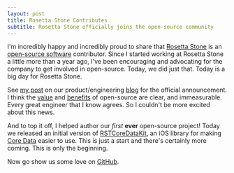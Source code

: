 ```yaml
---
layout: post
title: Rosetta Stone Contributes
subtitle: Rosetta Stone officially joins the open-source community
---
```


I'm incredibly happy and incredibly proud to share that [Rosetta Stone](http://www.rosettastone.com) is an [open-source software](http://en.wikipedia.org/wiki/Open-source_software) contributor. Since I started working at Rosetta Stone a little more than a year ago, I've been encouraging and advocating for the company to get involved in open-source. Today, we did just that. Today is a big day for Rosetta Stone.<!--excerpt-->

See [my post](http://product.rosettastone.com/rosetta-stone-is-now-on-github/) on our product/engineering [blog](http://product.rosettastone.com/news/) for the official announcement. I think the [value](http://tom.preston-werner.com/2011/11/22/open-source-everything.html) and [benefits](http://ashfurrow.com/blog/sharing-is-selfish/) of open-source are clear, and immeasurable. Every great engineer that I know agrees. So I couldn't be more excited about this news.

And to top it off, I helped author our *first* **ever** open-source project! Today we released an initial version of [RSTCoreDataKit](https://github.com/rosettastone/RSTCoreDataKit), an iOS library for making [Core Data](https://developer.apple.com/library/mac/documentation/Cocoa/Conceptual/CoreData/cdProgrammingGuide.html) easier to use. This is just a start and there's certainly more coming. This is only the beginning. 

Now go show us some love on [GitHub](https://github.com/rosettastone).
